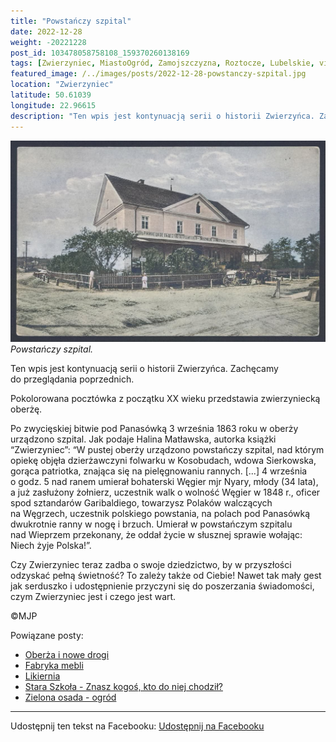 ```yaml
---
title: "Powstańczy szpital"
date: 2022-12-28
weight: -20221228
post_id: 103478058758108_159370260138169
tags: [Zwierzyniec, MiastoOgród, Zamojszczyzna, Roztocze, Lubelskie, villarestituta, turystyka, dziedzictwo, zabytki, krajobrazy]
featured_image: /../images/posts/2022-12-28-powstanczy-szpital.jpg
location: "Zwierzyniec"
latitude: 50.61039
longitude: 22.96615
description: "Ten wpis jest kontynuacją serii o historii Zwierzyńca. Zachęcamy do przeglądania poprzednich...."
---
```


![Powstańczy szpital.](/images/posts/2022-12-28-powstanczy-szpital.jpg)
*Powstańczy szpital.*

Ten wpis jest kontynuacją serii o historii Zwierzyńca. Zachęcamy do przeglądania poprzednich.

Pokolorowana pocztówka z początku XX wieku przedstawia zwierzyniecką oberżę.

Po zwycięskiej bitwie pod Panasówką 3 września 1863 roku w oberży urządzono szpital.
Jak podaje Halina Matławska, autorka książki “Zwierzyniec”:
“W pustej oberży urządzono powstańczy szpital, nad którym opiekę objęła dzierżawczyni folwarku w Kosobudach, wdowa Sierkowska, gorąca patriotka, znająca się na pielęgnowaniu rannych. [...]
4 września o godz. 5 nad ranem umierał bohaterski Węgier mjr Nyary, młody (34 lata), a już zasłużony żołnierz, uczestnik walk o wolność Węgier w 1848 r., oficer spod sztandarów Garibaldiego, towarzysz Polaków walczących na Węgrzech, uczestnik polskiego powstania, na polach pod Panasówką dwukrotnie ranny w nogę i brzuch. Umierał w powstańczym szpitalu nad Wieprzem przekonany, że oddał życie w słusznej sprawie wołając: Niech żyje Polska!”.

Czy Zwierzyniec teraz zadba o swoje dziedzictwo, by w przyszłości odzyskać pełną świetność?
To zależy także od Ciebie!
Nawet tak mały gest jak serduszko i udostępnienie przyczyni się do poszerzania świadomości, czym Zwierzyniec jest i czego jest wart.



©MJP

Powiązane posty:
- [Oberża i nowe drogi](/posts/oberza-i-nowe-drogi)
- [Fabryka mebli](/posts/fabryka-mebli)
- [Likiernia](/posts/likiernia)
- [Stara Szkoła - Znasz kogoś, kto do niej chodził?](/posts/stara-szkola-znasz-kogos-kto-do-niej-chodzil)
- [Zielona osada - ogród](/posts/zielona-osada-ogrod)


---

Udostępnij ten tekst na Facebooku:
[Udostępnij na Facebooku](https://www.facebook.com/sharer/sharer.php?u=https://stowarzyszeniewachniewskiej.pl/posts/powstanczy-szpital)

<script type="application/ld+json">
{
  "@context": "https://schema.org",
  "@type": "BlogPosting",
  "headline": "Powstańczy szpital",
  "datePublished": "2022-12-28",
  "dateModified": "2022-12-28",
  "author": {
    "@type": "Person",
    "name": "Michał Jan Patyk"
  },
  "publisher": {
    "@type": "Organization",
    "name": "Stowarzyszenie im. Aleksandry Wachniewskiej",
    "logo": {
      "@type": "ImageObject",
      "url": "https://stowarzyszeniewachniewskiej.pl/images/logo/logo.svg"
    }
  },
  "mainEntityOfPage": {
    "@type": "WebPage",
    "@id": "https://stowarzyszeniewachniewskiej.pl/posts/powstanczy-szpital"
  },
  "image": {
    "@type": "ImageObject",
    "url": "https://stowarzyszeniewachniewskiej.pl//images/posts/2022-12-28-powstanczy-szpital.jpg"
  },
  "articleSection": "Dziedzictwo Kulturowe i Zabytki",
  "keywords": "[Zwierzyniec, MiastoOgród, Zamojszczyzna, Roztocze, Lubelskie, villarestituta, turystyka, dziedzictwo, zabytki, krajobrazy]",
  "wordCount": 170,
  "articleBody": "Ten wpis jest kontynuacją serii o historii Zwierzyńca. Zachęcamy do przeglądania poprzednich.\n\nPokolorowana pocztówka z początku XX wieku przedstawia zwierzyniecką oberżę.\n\nPo zwycięskiej bitwie pod Panasówką 3 września 1863 roku w oberży urządzono szpital.\nJak podaje Halina Matławska, autorka książki “Zwierzyniec”:\n“W pustej oberży urządzono powstańczy szpital, nad którym opiekę objęła dzierżawczyni folwarku w Kosobudach, wdowa Sierkowska, gorąca patriotka, znająca się na pielęgnowaniu rannych. [...]\n4 września o godz. 5 nad ranem umierał bohaterski Węgier mjr Nyary, młody (34 lata), a już zasłużony żołnierz, uczestnik walk o wolność Węgier w 1848 r., oficer spod sztandarów Garibaldiego, towarzysz Polaków walczących na Węgrzech, uczestnik polskiego powstania, na polach pod Panasówką dwukrotnie ranny w nogę i brzuch. Umierał w powstańczym szpitalu nad Wieprzem przekonany, że oddał życie w słusznej sprawie wołając: Niech żyje Polska!”.\n\nCzy Zwierzyniec teraz zadba o swoje dziedzictwo, by w przyszłości odzyskać pełną świetność?\nTo zależy także od Ciebie!\nNawet tak mały gest jak serduszko i udostępnienie przyczyni się do poszerzania świadomości, czym Zwierzyniec jest i czego jest wart.\n\n\n\n©MJP",
  "description": "Ten wpis jest kontynuacją serii o historii Zwierzyńca. Zachęcamy do przeglądania poprzednich....",
  "copyrightHolder": {
    "@type": "Person",
    "name": "Michał Jan Patyk"
  }
}
</script>
<script type="application/ld+json">
{
  "@context": "https://schema.org",
  "@type": "BreadcrumbList",
  "itemListElement": [
    {
      "@type": "ListItem",
      "position": 1,
      "name": "Home",
      "item": "https://stowarzyszeniewachniewskiej.pl"
    },
    {
      "@type": "ListItem",
      "position": 2,
      "name": "posts",
      "item": "https://stowarzyszeniewachniewskiej.pl/posts"
    },
    {
      "@type": "ListItem",
      "position": 3,
      "name": "Powstańczy szpital",
      "item": "https://stowarzyszeniewachniewskiej.pl/posts/powstanczy-szpital"
    }
  ]
}
</script>
